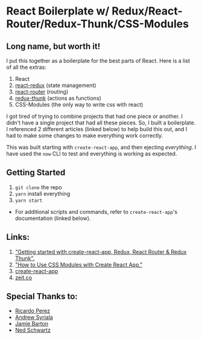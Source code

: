 # React Boilerplate w/ Redux/React-Router/Redux-Thunk/CSS-Modules
## Long name, but worth it!

I put this together as a boilerplate for the best parts of React.  Here is a list of all the extras:
1. React
2. [react-redux](https://www.npmjs.com/package/react-redux) (state management)
3. [react-router](https://www.npmjs.com/package/react-router) (routing)
4. [redux-thunk](https://www.npmjs.com/package/redux-thunk) (actions as functions)
5. CSS-Modules (the only way to write css with react)

I got tired of trying to combine projects that had one piece or another. I didn't have a single project that had all these pieces. So, I built a boilerplate. I referenced 2 different articles (linked below) to help build this out, and I had to make some changes to make everything work correctly.


This was built starting with `create-react-app`, and then ejecting *everything*.  I have used the `now` CLI to test and everything is working as expected.

## Getting Started
1. `git clone` the repo
2. `yarn` install everything
3. `yarn start`

- For additional scripts and commands, refer to `create-react-app`'s documentation (linked below).


## Links:
1. ["Getting started with create-react-app, Redux, React Router & Redux Thunk".](https://medium.com/@notrab/getting-started-with-create-react-app-redux-react-router-redux-thunk-d6a19259f71f)
2. ["How to Use CSS Modules with Create React App."](https://medium.com/nulogy/how-to-use-css-modules-with-create-react-app-9e44bec2b5c2)
3. [create-react-app](https://github.com/facebook/create-react-app)
4. [zeit.co](https://zeit.co)

## Special Thanks to:
- [Ricardo Perez](https://github.com/ricas07)
- [Andrew Syriala](https://github.com/MisterSyntax)
- [Jamie Barton](https://github.com/notrab)
- [Ned Schwartz](https://github.com/theinterned)

